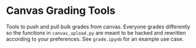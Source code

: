 # Canvas Grading Tools
Tools to push and pull bulk grades from canvas. Everyone grades differently so the functions in `canvas_upload.py` are meant to be hacked and rewritten according to your preferences. See `grade.ipynb` for an example use case.
